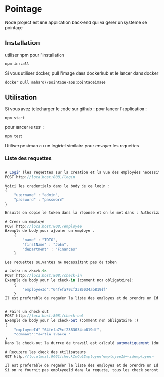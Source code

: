 # Pointage
Node project est une application back-end qui va gerer un système de pointage

## Installation
utiliser npm pour l'installation

```bash
npm install
```
Si vous utiliser docker, pull l'image dans dockerhub et le lancer dans docker
```bash
docker pull maharo7/pointage-app:pointageimage
```

## Utilisation
Si vous avez telecharger le code sur github :
pour lancer l'application :
```bash
npm start
```
pour lancer le test :
```bash
npm test
```

Utiliser postman ou un logiciel similaire pour envoyer les requettes

### Liste des requettes

```javascript

# Login (les requettes sur la creation et la vue des employées necessitent un token donc il faut s authentifier)
POST http://localhost:8081/login

Voici les credentials dans le body de ce login : 
{
    "username" : "admin",
    "password" : "password"
}

Ensuite on copie le token dans la réponse et on le met dans : Authorization -> Bearer Token pour les requettes avec les endpoints '/employee'

# Creer un employé
POST http://localhost:8081/employee
Exemple de body pour ajouter un employe :
    {
        "name" : "TOTO",
        "firstName" : "John",
        "department" : "Finances"
    }

Les requettes suivantes ne necessitent pas de token

# Faire un check-in
POST http://localhost:8081/check-in
Exemple de body pour le check-in (comment non obligatoire):
    {
        "employeeId":"64fefa79cf2383034ab819df"
    }
Il est preferable de regader la liste des employes et de prendre un Id dedans pour le test


# Faire un check-out
POST http://localhost:8081/check-out
Exemple de body pour le check-out (comment non obligatoire :)
{
    "employeeId":"64fefa79cf2383034ab819df",
    "comment":"sortie avance "
}
Dans le check-out la durrée de travail est calculé automatiquement (duration)

# Recupere les check des utilisateurs 
GET http://localhost:8081/checkInOutEmployee?employeeId=<idemployee>

Il est preferable de regader la liste des employes et de prendre un Id dedans pour le test
Si on ne fournit pas employeeId dans la requete, tous les check seront retournés


```
